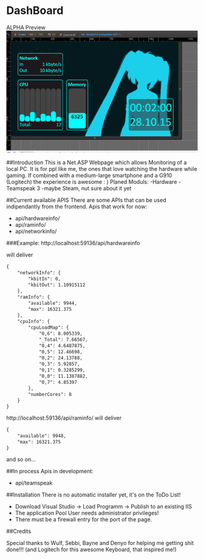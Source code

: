 # DashBoard

ALPHA Preview
![Alt text](DashBoard/alpha.PNG)


##Introduction
This is a Net.ASP Webpage which allows Monitoring of a local PC.
It is for ppl like me, the ones that love watching the hardware while gaming. If combined with a medium-large smartphone and a G910 (Logitech) the experience is awesome : )
Planed Moduls:
	-Hardware
	-Teamspeak 3
	-maybe Steam, nut sure about it yet

##Current available APIS
There are some APIs that can be used indipendantly from the frontend.
Apis that work for now:

- api/hardwareinfo/
- api/raminfo/
- api/networkinfo/

###Example:
http://localhost:59136/api/hardwareinfo

will deliver
```
{
    "networkInfo": {
        "kbitIn": 0,
        "kbitOut": 1.10915112
    },
    "ramInfo": {
        "available": 9944,
        "max": 16321.375
    },
    "cpuInfo": {
        "cpuLoadMap": {
            "0,6": 8.005339,
            "_Total": 7.66567,
            "0,4": 4.6487875,
            "0,5": 12.46698,
            "0,2": 24.13788,
            "0,3": 5.92857,
            "0,1": 0.3285299,
            "0,0": 11.1387882,
            "0,7": 4.85397
        },
        "numberCores": 8
    }
}
```
http://localhost:59136/api/raminfo/
will deliver
```
{
    "available": 9948,
    "max": 16321.375
}
```
and so on...

##In process
Apis in development:
- api/teamspeak


##Installation
There is no automatic installer yet, it's on the ToDo List!

- Download Visual Studio -> Load Programm -> Publish to an existing IIS
- The application Pool User needs administrator privileges!
- There must be a firewall entry for the port of the page.


##Credits

Special thanks to Wulf, Sebbi, Bayne and Denyo for helping me getting shit done!!!
(and Logitech for this awesome Keyboard, that inspired me!)